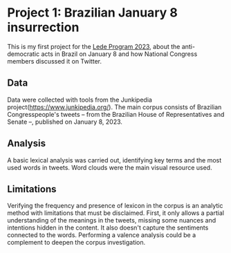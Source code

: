 # Project 1: Brazilian January 8 insurrection
This is my first project for the <u>Lede Program 2023</u>, about the anti-democratic acts in Brazil on January 8 and how National Congress members discussed it on Twitter.

## Data
Data were collected with tools from the <a>Junkipedia project(https://www.junkipedia.org/)</a>. The main corpus consists of Brazilian Congresspeople's tweets – from the Brazilian House of Representatives and Senate –, published on January 8, 2023.

## Analysis
A basic lexical analysis was carried out, identifying key terms and the most used words in tweets. Word clouds were the main visual resource used.

## Limitations
Verifying the frequency and presence of lexicon in the corpus is an analytic method with limitations that must be disclaimed. First, it only allows a partial understanding of the meanings in the tweets, missing some nuances and intentions hidden in the content. It also doesn't capture the sentiments connected to the words. Performing a valence analysis could be a complement to deepen the corpus investigation.
